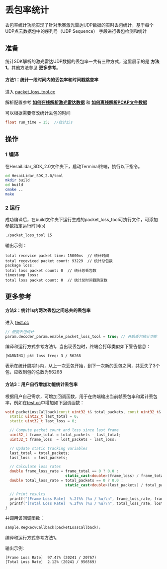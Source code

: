 # 丢包率统计
丢包率统计功能实现了针对禾赛激光雷达UDP数据的实时丢包统计，基于每个UDP点云数据包中的序列号（UDP Sequence） 字段进行丢包检测和统计


## 准备
统计SDK解析的激光雷达UDP数据的丢包率一共有三种方式，这里展示的是 **方法1**。其他方法参见 **更多参考**。

#### 方法1：统计一段时间内的丢包率和时间戳跳变率
进入 [packet_loss_tool.cc](../tool/packet_loss_tool.cc)

解析配置参考 **[如何在线解析激光雷达数据](docs/parsing_lidar_data_online_CN.md)** 和 **[如何离线解析PCAP文件数据](docs/parsing_pcap_file_data_offline_CN.md)**

可以根据需要修改统计丢包的时间
```cpp
float run_time = 15;  //统计15s
```

## 操作
### 1 编译
在HesaiLidar_SDK_2.0文件夹下，启动Terminal终端，执行以下指令。
```bash
cd HesaiLidar_SDK_2.0/tool
mkdir build
cd build
cmake ..
make
```

### 2 运行
成功编译后，在build文件夹下运行生成的packet_loss_tool可执行文件，可添加参数指定运行时间(s)
```bash
./packet_loss_tool 15
```
输出示例：
```log
total recevice packet time: 15000ms  // 统计时间
total receviced packet count: 93229  // 统计总包数
package loss: 
total loss packet count: 0  // 统计总丢包数  
timestamp loss: 
total loss packet count: 0  // 统计总时间戳跳变数
```


## 更多参考
#### 方法2：统计1s内两次丢包之间总共的丢包率
进入 [test.cc](../test/test.cc)
```cpp
// 使能丢包统计
param.decoder_param.enable_packet_loss_tool = true; // 开启丢包统计功能
```
编译和运行方式参考方法1。当出现丢包时，终端会打印类似如下警告信息：
```log
[WARNING] pkt loss freq: 3 / 56268
```
表示在统计周期1s内，从上一次丢包开始，到下一次新的丢包之间，共丢失了3个包，应收到包的总数为56268

#### 方法3：用户自行增加功能统计丢包率
根据用户自己需求，可增加回调函数，用于在终端输出当前帧丢包率和累计丢包率，例如在[test.cc](../test/test.cc)中增加如下回调函数：
```cpp
void packetLossCallback(const uint32_t& total_packets, const uint32_t& lost_packets) {
  static uint32_t last_total = 0;
  static uint32_t last_loss = 0;

  // Compute packet count and loss since last frame
  uint32_t frame_total = total_packets - last_total;
  uint32_t frame_loss  = lost_packets - last_loss;

  // Update static tracking variables
  last_total = total_packets;
  last_loss  = lost_packets;

  // Calculate loss rates
  double frame_loss_rate = frame_total == 0 ? 0.0 :
                           static_cast<double>(frame_loss) / frame_total * 100.0;
  double total_loss_rate = total_packets == 0 ? 0.0 :
                           static_cast<double>(lost_packets) / total_packets * 100.0;

  // Print results
  printf("[Frame Loss Rate]  %.2f%% (%u / %u)\n", frame_loss_rate, frame_loss, frame_total);
  printf("[Total Loss Rate]  %.2f%% (%u / %u)\n", total_loss_rate, lost_packets, total_packets);
}
```
并调用该回调函数：
```cpp
sample.RegRecvCallback(packetLossCallback);
```
编译和运行方式参考方法1。

输出示例:
```log
[Frame Loss Rate]  97.47% (20241 / 20767)
[Total Loss Rate]  2.12% (20241 / 956569)
```
